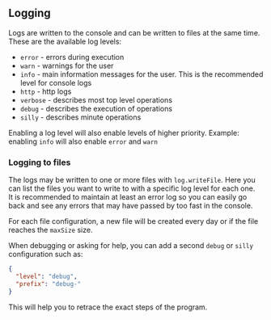 ## Logging

Logs are written to the console and can be written to files at the same time.
These are the available log levels:

- `error` - errors during execution
- `warn` - warnings for the user
- `info` - main information messages for the user. This is the recommended level for console logs
- `http` - http logs
- `verbose` - describes most top level operations
- `debug` - describes the execution of operations
- `silly` - describes minute operations

Enabling a log level will also enable levels of higher priority.
Example: enabling `info` will also enable `error` and `warn`

### Logging to files

The logs may be written to one or more files with `log.writeFile`. Here you can list the files you want to write to with a specific log level for each one.  
It is recommended to maintain at least an error log so you can easily go back and see any errors that may have passed by too fast in the console.

For each file configuration, a new file will be created every day or if the file reaches the `maxSize` size.


When debugging or asking for help, you can add a second `debug` or `silly` configuration such as:

```json
{
  "level": "debug",
  "prefix": "debug-"
}
```
This will help you to retrace the exact steps of the program.